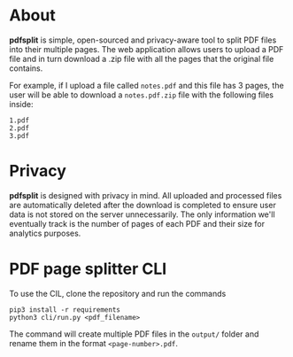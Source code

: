 # About
**pdfsplit** is simple, open-sourced and privacy-aware tool to split PDF files into their multiple pages. The web application allows users to upload a PDF file and in turn download a .zip file with all the pages that the original file contains.

For example, if I upload a file called `notes.pdf` and this file has 3 pages, the user will be able to download a `notes.pdf.zip` file with the following files inside:

```
1.pdf
2.pdf
3.pdf
```

# Privacy
**pdfsplit** is designed with privacy in mind. All uploaded and processed files are automatically deleted after the download is completed to ensure user data is not stored on the server unnecessarily. The only information we'll eventually track is the number of pages of each PDF and their size for analytics purposes.

# PDF page splitter CLI
To use the CIL, clone the repository and run the commands
```
pip3 install -r requirements
python3 cli/run.py <pdf_filename>
```

The command will create multiple PDF files in the `output/` folder and rename them in the format `<page-number>.pdf`.
